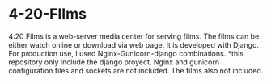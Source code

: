 # 4-20-FIlms
4:20 Films is a web-server media center for serving films. The films can be either watch online or download via web page. It is developed with Django. For production use, I used Nginx-Gunicorn-django combinations. *this repository only include the django proyect. Nginx and gunicorn configuration files and sockets are not included. The films also not included.

